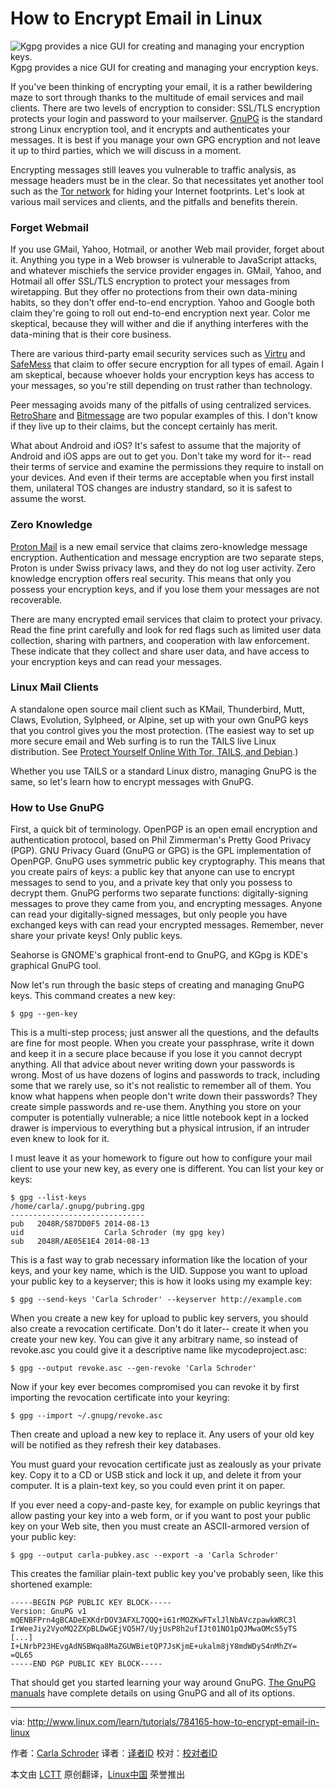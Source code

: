How to Encrypt Email in Linux
================================================================================
![Kgpg provides a nice GUI for creating and managing your encryption keys.](http://www.linux.com/images/stories/41373/fig-1-kgpg.png)
Kgpg provides a nice GUI for creating and managing your encryption keys.

If you've been thinking of encrypting your email, it is a rather bewildering maze to sort through thanks to the multitude of email services and mail clients. There are two levels of encryption to consider: SSL/TLS encryption protects your login and password to your mailserver. [GnuPG][1] is the standard strong Linux encryption tool, and it encrypts and authenticates your messages. It is best if you manage your own GPG encryption and not leave it up to third parties, which we will discuss in a moment.

Encrypting messages still leaves you vulnerable to traffic analysis, as message headers must be in the clear. So that necessitates yet another tool such as the [Tor network][2] for hiding your Internet footprints. Let's look at various mail services and clients, and the pitfalls and benefits therein.

### Forget Webmail ###

If you use GMail, Yahoo, Hotmail, or another Web mail provider, forget about it. Anything you type in a Web browser is vulnerable to JavaScript attacks, and whatever mischiefs the service provider engages in. GMail, Yahoo, and Hotmail all offer SSL/TLS encryption to protect your messages from wiretapping. But they offer no protections from their own data-mining habits, so they don't offer end-to-end encryption. Yahoo and Google both claim they're going to roll out end-to-end encryption next year. Color me skeptical, because they will wither and die if anything interferes with the data-mining that is their core business.

There are various third-party email security services such as [Virtru][3] and [SafeMess][4] that claim to offer secure encryption for all types of email. Again I am skeptical, because whoever holds your encryption keys has access to your messages, so you're still depending on trust rather than technology.

Peer messaging avoids many of the pitfalls of using centralized services. [RetroShare][5] and [Bitmessage][6] are two popular examples of this. I don't know if they live up to their claims, but the concept certainly has merit.

What about Android and iOS? It's safest to assume that the majority of Android and iOS apps are out to get you. Don't take my word for it-- read their terms of service and examine the permissions they require to install on your devices. And even if their terms are acceptable when you first install them, unilateral TOS changes are industry standard, so it is safest to assume the worst.

### Zero Knowledge ###

[Proton Mail][7] is a new email service that claims zero-knowledge message encryption. Authentication and message encryption are two separate steps, Proton is under Swiss privacy laws, and they do not log user activity. Zero knowledge encryption offers real security. This means that only you possess your encryption keys, and if you lose them your messages are not recoverable.

There are many encrypted email services that claim to protect your privacy. Read the fine print carefully and look for red flags such as limited user data collection, sharing with partners, and cooperation with law enforcement. These indicate that they collect and share user data, and have access to your encryption keys and can read your messages.

### Linux Mail Clients ###

A standalone open source mail client such as KMail, Thunderbird, Mutt, Claws, Evolution, Sylpheed, or Alpine, set up with your own GnuPG keys that you control gives you the most protection. (The easiest way to set up more secure email and Web surfing is to run the TAILS live Linux distribution. See [Protect Yourself Online With Tor, TAILS, and Debian][8].)

Whether you use TAILS or a standard Linux distro, managing GnuPG is the same, so let's learn how to encrypt messages with GnuPG.

### How to Use GnuPG ###

First, a quick bit of terminology. OpenPGP is an open email encryption and authentication protocol, based on Phil Zimmerman's Pretty Good Privacy (PGP). GNU Privacy Guard (GnuPG or GPG) is the GPL implementation of OpenPGP. GnuPG uses symmetric public key cryptography. This means that you create pairs of keys: a public key that anyone can use to encrypt messages to send to you, and a private key that only you possess to decrypt them. GnuPG performs two separate functions: digitally-signing messages to prove they came from you, and encrypting messages. Anyone can read your digitally-signed messages, but only people you have exchanged keys with can read your encrypted messages. Remember, never share your private keys! Only public keys.

Seahorse is GNOME's graphical front-end to GnuPG, and KGpg is KDE's graphical GnuPG tool.

Now let's run through the basic steps of creating and managing GnuPG keys. This command creates a new key:

    $ gpg --gen-key

This is a multi-step process; just answer all the questions, and the defaults are fine for most people. When you create your passphrase, write it down and keep it in a secure place because if you lose it you cannot decrypt anything. All that advice about never writing down your passwords is wrong. Most of us have dozens of logins and passwords to track, including some that we rarely use, so it's not realistic to remember all of them. You know what happens when people don't write down their passwords? They create simple passwords and re-use them. Anything you store on your computer is potentially vulnerable; a nice little notebook kept in a locked drawer is impervious to everything but a physical intrusion, if an intruder even knew to look for it.

I must leave it as your homework to figure out how to configure your mail client to use your new key, as every one is different. You can list your key or keys:

    $ gpg --list-keys
    /home/carla/.gnupg/pubring.gpg
    ------------------------------
    pub   2048R/587DD0F5 2014-08-13
    uid                  Carla Schroder (my gpg key) 
    sub   2048R/AE05E1E4 2014-08-13

This is a fast way to grab necessary information like the location of your keys, and your key name, which is the UID. Suppose you want to upload your public key to a keyserver; this is how it looks using my example key:

    $ gpg --send-keys 'Carla Schroder' --keyserver http://example.com

When you create a new key for upload to public key servers, you should also create a revocation certificate. Don't do it later-- create it when you create your new key. You can give it any arbitrary name, so instead of revoke.asc you could give it a descriptive name like mycodeproject.asc:

    $ gpg --output revoke.asc --gen-revoke 'Carla Schroder'

Now if your key ever becomes compromised you can revoke it by first importing the revocation certificate into your keyring:

    $ gpg --import ~/.gnupg/revoke.asc

Then create and upload a new key to replace it. Any users of your old key will be notified as they refresh their key databases.

You must guard your revocation certificate just as zealously as your private key. Copy it to a CD or USB stick and lock it up, and delete it from your computer. It is a plain-text key, so you could even print it on paper.

If you ever need a copy-and-paste key, for example on public keyrings that allow pasting your key into a web form, or if you want to post your public key on your Web site, then you must create an ASCII-armored version of your public key:

    $ gpg --output carla-pubkey.asc --export -a 'Carla Schroder'

This creates the familiar plain-text public key you've probably seen, like this shortened example:

    -----BEGIN PGP PUBLIC KEY BLOCK-----
    Version: GnuPG v1
    mQENBFPrn4gBCADeEXKdrDOV3AFXL7QQQ+i61rMOZKwFTxlJlNbAVczpawkWRC3l
    IrWeeJiy2VyoMQ2ZXpBLDwGEjVQ5H7/UyjUsP8h2ufIJt01NO1pQJMwaOMcS5yTS
    [...]
    I+LNrbP23HEvgAdNSBWqa8MaZGUWBietQP7JsKjmE+ukalm8jY8mdWDyS4nMhZY=
    =QL65
    -----END PGP PUBLIC KEY BLOCK-----

That should get you started learning your way around GnuPG. [The GnuPG manuals][9] have complete details on using GnuPG and all of its options.

--------------------------------------------------------------------------------

via: http://www.linux.com/learn/tutorials/784165-how-to-encrypt-email-in-linux

作者：[Carla Schroder][a]
译者：[译者ID](https://github.com/译者ID)
校对：[校对者ID](https://github.com/校对者ID)

本文由 [LCTT](https://github.com/LCTT/TranslateProject) 原创翻译，[Linux中国](http://linux.cn/) 荣誉推出

[a]:http://www.linux.com/component/ninjaboard/person/3734
[1]:http://www.openpgp.org/members/gnupg.shtml
[2]:https://www.torproject.org/
[3]:https://www.virtru.com/
[4]:https://www.safemess.com/
[5]:http://retroshare.sourceforge.net/
[6]:http://retroshare.sourceforge.net/
[7]:https://protonmail.ch/
[8]:http://www.linux.com/learn/docs/718398-protect-yourself-online-with-tor-+tails-and-debian
[9]:https://www.gnupg.org/documentation/manuals.html